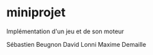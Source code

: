 # miniprojet
Implémentation d'un jeu et de son moteur

Sébastien Beugnon
David Lonni
Maxime Demaille
